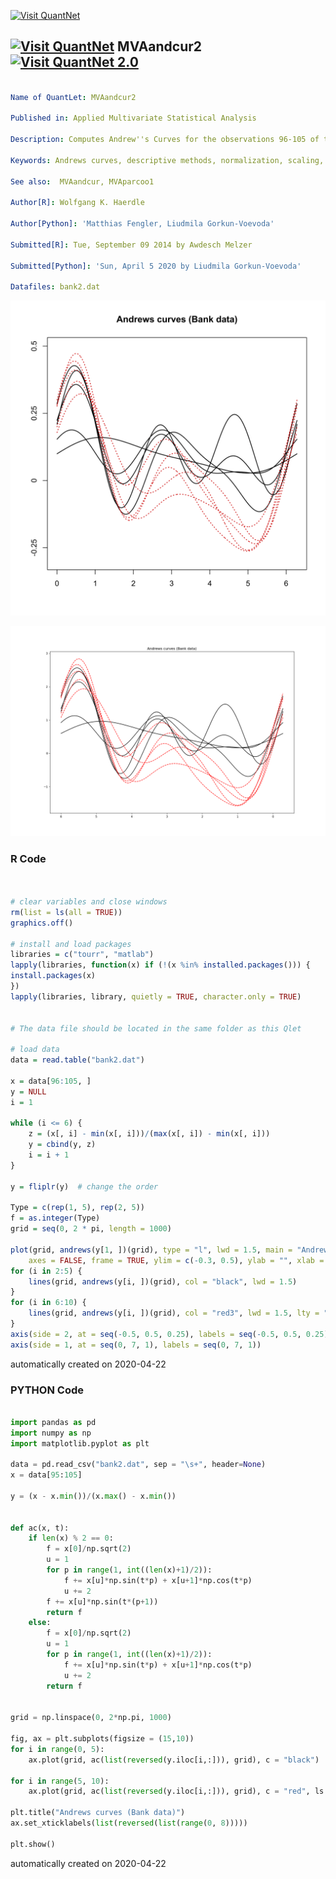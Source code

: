 [<img src="https://github.com/QuantLet/Styleguide-and-FAQ/blob/master/pictures/banner.png" width="888" alt="Visit QuantNet">](http://quantlet.de/)

## [<img src="https://github.com/QuantLet/Styleguide-and-FAQ/blob/master/pictures/qloqo.png" alt="Visit QuantNet">](http://quantlet.de/) **MVAandcur2** [<img src="https://github.com/QuantLet/Styleguide-and-FAQ/blob/master/pictures/QN2.png" width="60" alt="Visit QuantNet 2.0">](http://quantlet.de/)

```yaml

Name of QuantLet: MVAandcur2

Published in: Applied Multivariate Statistical Analysis

Description: Computes Andrew''s Curves for the observations 96-105 of the Swiss bank notes data. The order of the variables is 6,5,4,3,2,1.

Keywords: Andrews curves, descriptive methods, normalization, scaling, financial, plot, graphical representation, data visualization

See also:  MVAandcur, MVAparcoo1

Author[R]: Wolfgang K. Haerdle

Author[Python]: 'Matthias Fengler, Liudmila Gorkun-Voevoda'

Submitted[R]: Tue, September 09 2014 by Awdesch Melzer

Submitted[Python]: 'Sun, April 5 2020 by Liudmila Gorkun-Voevoda'

Datafiles: bank2.dat

```

![Picture1](MVAandcur2-1.png)

![Picture2](MVAandcur2_python.png)

### R Code
```r


# clear variables and close windows
rm(list = ls(all = TRUE))
graphics.off()

# install and load packages
libraries = c("tourr", "matlab")
lapply(libraries, function(x) if (!(x %in% installed.packages())) {
install.packages(x)
})
lapply(libraries, library, quietly = TRUE, character.only = TRUE)


# The data file should be located in the same folder as this Qlet

# load data
data = read.table("bank2.dat")

x = data[96:105, ]
y = NULL
i = 1

while (i <= 6) {
    z = (x[, i] - min(x[, i]))/(max(x[, i]) - min(x[, i]))
    y = cbind(y, z)
    i = i + 1
}

y = fliplr(y)  # change the order

Type = c(rep(1, 5), rep(2, 5))
f = as.integer(Type)
grid = seq(0, 2 * pi, length = 1000)

plot(grid, andrews(y[1, ])(grid), type = "l", lwd = 1.5, main = "Andrews curves (Bank data)", 
    axes = FALSE, frame = TRUE, ylim = c(-0.3, 0.5), ylab = "", xlab = "")
for (i in 2:5) {
    lines(grid, andrews(y[i, ])(grid), col = "black", lwd = 1.5)
}
for (i in 6:10) {
    lines(grid, andrews(y[i, ])(grid), col = "red3", lwd = 1.5, lty = "dotted")
}
axis(side = 2, at = seq(-0.5, 0.5, 0.25), labels = seq(-0.5, 0.5, 0.25))
axis(side = 1, at = seq(0, 7, 1), labels = seq(0, 7, 1))
```

automatically created on 2020-04-22

### PYTHON Code
```python

import pandas as pd
import numpy as np
import matplotlib.pyplot as plt

data = pd.read_csv("bank2.dat", sep = "\s+", header=None)
x = data[95:105]

y = (x - x.min())/(x.max() - x.min())


def ac(x, t):
    if len(x) % 2 == 0:
        f = x[0]/np.sqrt(2)
        u = 1
        for p in range(1, int((len(x)+1)/2)):
            f += x[u]*np.sin(t*p) + x[u+1]*np.cos(t*p)
            u += 2
        f += x[u]*np.sin(t*(p+1))
        return f
    else:
        f = x[0]/np.sqrt(2)
        u = 1
        for p in range(1, int((len(x)+1)/2)):
            f += x[u]*np.sin(t*p) + x[u+1]*np.cos(t*p)
            u += 2
        return f


grid = np.linspace(0, 2*np.pi, 1000)

fig, ax = plt.subplots(figsize = (15,10))
for i in range(0, 5):
    ax.plot(grid, ac(list(reversed(y.iloc[i,:])), grid), c = "black")
    
for i in range(5, 10):
    ax.plot(grid, ac(list(reversed(y.iloc[i,:])), grid), c = "red", ls = "--")

plt.title("Andrews curves (Bank data)")
ax.set_xticklabels(list(reversed(list(range(0, 8)))))

plt.show()


```

automatically created on 2020-04-22